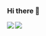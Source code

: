 ### Hi there 👋

<a href="">
  <img align="left" src="https://github-readme-stats.vercel.app/api?username=SwanSpouse&show_icons=true" />
</a>
<a href="">
  <img align="left" src="https://github-readme-stats.vercel.app/api/top-langs/?username=SwanSpouse&hide=html,ruby" />
</a>

<!--
**SwanSpouse/SwanSpouse** is a ✨ _special_ ✨ repository because its `README.md` (this file) appears on your GitHub profile.

Here are some ideas to get you started:

- 🔭 I’m currently working on ...
- 🌱 I’m currently learning ...
- 👯 I’m looking to collaborate on ...
- 🤔 I’m looking for help with ...
- 💬 Ask me about ...
- 📫 How to reach me: ...
- 😄 Pronouns: ...
- ⚡ Fun fact: ...
-->
